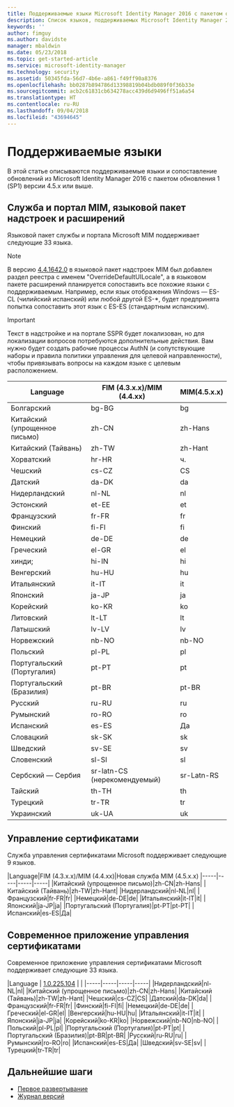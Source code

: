 ```yaml
---
title: Поддерживаемые языки Microsoft Identity Manager 2016 с пакетом обновления 1 (SP1) | Документация Майкрософт
description: Список языков, поддерживаемых Microsoft Identity Manager 2016 с пакетом обновления 1 (SP1).
keywords: ''
author: fimguy
ms.author: davidste
manager: mbaldwin
ms.date: 05/23/2018
ms.topic: get-started-article
ms.service: microsoft-identity-manager
ms.technology: security
ms.assetid: 50345fda-56d7-4b6e-a861-f49ff90a8376
ms.openlocfilehash: bb0287b894786d13398819b04bdb089f0f36b33e
ms.sourcegitcommit: acb2c61831cb634278acc439d6d9496ff51a6a54
ms.translationtype: HT
ms.contentlocale: ru-RU
ms.lasthandoff: 09/04/2018
ms.locfileid: "43694645"
---
```

# <a name="supported-languages"></a>Поддерживаемые языки

В этой статье описываются поддерживаемые языки и сопоставление обновлений из Microsoft Identity Manager 2016 с пакетом обновления 1 (SP1) версии 4.5.x или выше.

## <a name="mim-service-and-portal-and-add-ins-and-extensions-language-pack"></a>Служба и портал MIM, языковой пакет надстроек и расширений 

Языковой пакет службы и портала Microsoft MIM поддерживает следующие 33 языка.  

> [!NOTE]
> В версию [4.4.1642.0](https://support.microsoft.com/en-us/help/4021562/hotfix-rollup-package-build-4-4-1642-0-is-available-for-microsoft) в языковой пакет надстроек MIM был добавлен раздел реестра с именем "OverrideDefaultUILocale", а в языковом пакете расширений планируется сопоставить все похожие языки с поддерживаемым. Например, если язык отображения Windows — ES-CL (чилийский испанский) или любой другой ES-\*, будет предпринята попытка сопоставить этот язык с ES-ES (стандартным испанским).

> [!IMPORTANT]
> Текст в надстройке и на портале SSPR будет локализован, но для локализации вопросов потребуются дополнительные действия. Вам нужно будет создать рабочие процессы AuthN (и сопутствующие наборы и правила политики управления для целевой направленности), чтобы привязывать вопросы на каждом языке с целевым расположением.

|       Language        | FIM (4.3.x.x)/MIM (4.4.xx) | MIM(4.5.x.x) |
|-----------------------|--------------------------|--------------|
|       Болгарский       |          bg-BG           |      bg      |
| Китайский (упрощенное письмо)  |          zh-CN           |   zh-Hans    |
|   Китайский (Тайвань)    |          zh-TW           |   zh-Hant    |
|       Хорватский        |          hr-HR           |      ч.      |
|         Чешский         |          cs-CZ           |      CS      |
|        Датский         |          da-DK           |      da      |
|         Нидерландский         |          nl-NL           |      nl      |
|       Эстонский        |          et-EE           |      et      |
|        Французский         |          fr-FR           |      fr      |
|        Финский        |          fi-FI           |      fi      |
|        Немецкий         |          de-DE           |      de      |
|         Греческий         |          el-GR           |      el      |
|         хинди;         |          hi-IN           |      hi      |
|       Венгерский       |          hu-HU           |      hu      |
|        Итальянский        |          it-IT           |      it      |
|       Японский        |          ja-JP           |      ja      |
|        Корейский         |          ko-KR           |      ko      |
|      Литовский       |          lt-LT           |      lt      |
|        Латышский        |          lv-LV           |      lv      |
|       Норвежский       |          nb-NO           |    nb-NO     |
|        Польский         |          pl-PL           |      pl      |
| Португальский (Португалия) |          pt-PT           |      pt      |
|  Португальский (Бразилия)  |          pt-BR           |    pt-BR     |
|        Русский        |          ru-RU           |      ru      |
|       Румынский        |          ro-RO           |      ro      |
|        Испанский        |          es-ES           |      Да      |
|        Словацкий         |          sk-SK           |      sk      |
|        Шведский        |          sv-SE           |      sv      |
|       Словенский       |          sl-SI           |      sl      |
|   Сербский — Сербия    |  sr-latn-CS (нерекомендуемый)  |  sr-Latn-RS  |
|         Тайский          |          th-TH           |      th      |
|        Турецкий        |          tr-TR           |      tr      |
|       Украинский       |          uk-UA           |      uk      |

## <a name="certificate-management"></a>Управление сертификатами 
Служба управления сертификатами Microsoft поддерживает следующие 9 языков. 

|Language|FIM (4.3.x.x)/MIM (4.4.xx)|Новая служба MIM (4.5.x.x)
|-----|-----|-----|-----|
|Китайский (упрощенное письмо)|zh-CN|zh-Hans|
|Китайский (Тайвань)|zh-TW|zh-Hant|
|Нидерландский|nl-NL|nl|
|Французский|fr-FR|fr|
|Немецкий|de-DE|de|
|Итальянский|it-IT|it|
|Японский|ja-JP|ja|
|Португальский (Португалия)|pt-PT|pt-PT|
|Испанский|es-ES|Да|

## <a name="certificate-management-modern-application"></a>Современное приложение управления сертификатами  
Современное приложение управления сертификатами Microsoft поддерживает следующие 33 языка. 

|Language | [1.0.225.104](https://www.microsoft.com/en-us/download/details.aspx?id=54954) | |
|-----|-----|-----|-----|
|Нидерландский|nl-NL|nl|
|Китайский (упрощенное письмо)|zh-CN|zh-Hans|
|Китайский (Тайвань)|zh-TW|zh-Hant|
|Чешский|cs-CZ|CS|
|Датский|da-DK|da|
|Французский|fr-FR|fr|
|Финский|fi-FI|fi|
|Немецкий|de-DE|de|
|Греческий|el-GR|el|
|Венгерский|hu-HU|hu|
|Итальянский|it-IT|it|
|Японский|ja-JP|ja|
|Корейский|ko-KR|ko|
|Норвежский|nb-NO|nb-NO|
|Польский|pl-PL|pl|
|Португальский (Португалия)|pt-PT|pt|
|Португальский (Бразилия)|pt-BR|pt-BR|
|Русский|ru-RU|ru|
|Румынский|ro-RO|ro|
|Испанский|es-ES|Да|
|Шведский|sv-SE|sv|
|Турецкий|tr-TR|tr|

## <a name="next-steps"></a>Дальнейшие шаги

- [Первое развертывание](microsoft-identity-manager-deploy.md)
- [Журнал версий](/reference/version-history.md)
